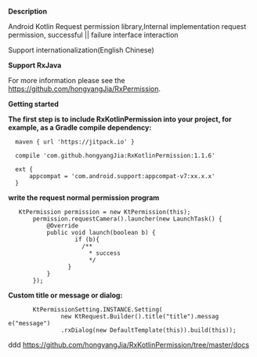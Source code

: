 **Description**

 Android Kotlin Request permission library,Internal implementation request permission, successful ||  failure interface interaction

 Support internationalization(English Chinese) 

**Support RxJava**

For more information please see the https://github.com/hongyangJia/RxPermission.

**Getting started**

**The first step is to include RxKotlinPermission into your project, for example, as a Gradle compile dependency:**

      maven { url 'https://jitpack.io' }
      
      compile 'com.github.hongyangJia:RxKotlinPermission:1.1.6'
      
      ext {
          appcompat = 'com.android.support:appcompat-v7:xx.x.x'
      }

**write the request normal permission program**
    
       KtPermission permission = new KtPermission(this);
           permission.requestCamera().launcher(new LaunchTask() {
               @Override
               public void launch(boolean b) {
                       if (b){
                         /**
                           * success
                           */
                     }
               }
           });
 
**Custom title or message or dialog:**
     
           KtPermissionSetting.INSTANCE.Setting(
                   new KtRequest.Builder().title("title").messag e("message")
                   .rxDialog(new DefaultTemplate(this)).build(this));

 
 
  ddd https://github.com/hongyangJia/RxKotlinPermission/tree/master/docs 
 